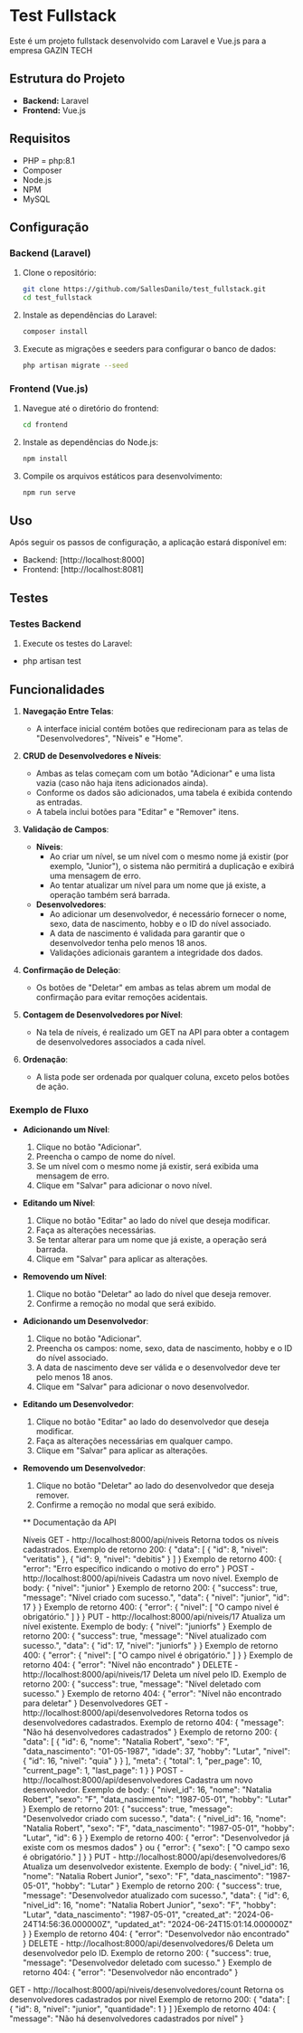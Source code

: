 # Test Fullstack

Este é um projeto fullstack desenvolvido com Laravel e Vue.js para a empresa GAZIN TECH

## Estrutura do Projeto

- **Backend:** Laravel
- **Frontend:** Vue.js

## Requisitos

- PHP = php:8.1
- Composer
- Node.js
- NPM
- MySQL 

## Configuração

### Backend (Laravel)

1. Clone o repositório:
    ```sh
    git clone https://github.com/SallesDanilo/test_fullstack.git
    cd test_fullstack
    ```

2. Instale as dependências do Laravel:
    ```sh
    composer install
    ```

3. Execute as migrações e seeders para configurar o banco de dados:
    ```sh
    php artisan migrate --seed
    ```
### Frontend (Vue.js)

1. Navegue até o diretório do frontend:
    ```sh
    cd frontend
    ```

2. Instale as dependências do Node.js:
    ```sh
    npm install

3. Compile os arquivos estáticos para desenvolvimento:
    ```sh
    npm run serve

## Uso

Após seguir os passos de configuração, a aplicação estará disponível em:
- Backend: [http://localhost:8000]
- Frontend: [http://localhost:8081]

## Testes

### Testes Backend

1. Execute os testes do Laravel:
 - php artisan test

## Funcionalidades

1. **Navegação Entre Telas**:
   - A interface inicial contém botões que redirecionam para as telas de "Desenvolvedores", "Níveis" e "Home".

2. **CRUD de Desenvolvedores e Níveis**:
   - Ambas as telas começam com um botão "Adicionar" e uma lista vazia (caso não haja itens adicionados ainda).
   - Conforme os dados são adicionados, uma tabela é exibida contendo as entradas.
   - A tabela inclui botões para "Editar" e "Remover" itens.

3. **Validação de Campos**:
   - **Níveis**:
     - Ao criar um nível, se um nível com o mesmo nome já existir (por exemplo, "Junior"), o sistema não permitirá a duplicação e exibirá uma mensagem de erro.
     - Ao tentar atualizar um nível para um nome que já existe, a operação também será barrada.
   - **Desenvolvedores**:
     - Ao adicionar um desenvolvedor, é necessário fornecer o nome, sexo, data de nascimento, hobby e o ID do nível associado.
     - A data de nascimento é validada para garantir que o desenvolvedor tenha pelo menos 18 anos.
     - Validações adicionais garantem a integridade dos dados.

4. **Confirmação de Deleção**:
   - Os botões de "Deletar" em ambas as telas abrem um modal de confirmação para evitar remoções acidentais.

5. **Contagem de Desenvolvedores por Nível**:
   - Na tela de níveis, é realizado um GET na API para obter a contagem de desenvolvedores associados a cada nível.

6. **Ordenação**:
   - A lista pode ser ordenada por qualquer coluna, exceto pelos botões de ação.

### Exemplo de Fluxo

- **Adicionando um Nível**:
  1. Clique no botão "Adicionar".
  2. Preencha o campo de nome do nível.
  3. Se um nível com o mesmo nome já existir, será exibida uma mensagem de erro.
  4. Clique em "Salvar" para adicionar o novo nível.

- **Editando um Nível**:
  1. Clique no botão "Editar" ao lado do nível que deseja modificar.
  2. Faça as alterações necessárias.
  3. Se tentar alterar para um nome que já existe, a operação será barrada.
  4. Clique em "Salvar" para aplicar as alterações.

- **Removendo um Nível**:
  1. Clique no botão "Deletar" ao lado do nível que deseja remover.
  2. Confirme a remoção no modal que será exibido.

- **Adicionando um Desenvolvedor**:
  1. Clique no botão "Adicionar".
  2. Preencha os campos: nome, sexo, data de nascimento, hobby e o ID do nível associado.
  3. A data de nascimento deve ser válida e o desenvolvedor deve ter pelo menos 18 anos.
  4. Clique em "Salvar" para adicionar o novo desenvolvedor.

- **Editando um Desenvolvedor**:
  1. Clique no botão "Editar" ao lado do desenvolvedor que deseja modificar.
  2. Faça as alterações necessárias em qualquer campo.
  3. Clique em "Salvar" para aplicar as alterações.

- **Removendo um Desenvolvedor**:
  1. Clique no botão "Deletar" ao lado do desenvolvedor que deseja remover.
  2. Confirme a remoção no modal que será exibido.


  ** Documentação da API
  
    Níveis
GET - http://localhost:8000/api/niveis
Retorna todos os níveis cadastrados.
Exemplo de retorno 200:
{
    "data": [
        {
            "id": 8,
            "nivel": "veritatis"
        },
        {
            "id": 9,
            "nivel": "debitis"
        }
    ]
}
Exemplo de retorno 400:
{
    "error": "Erro específico indicando o motivo do erro"
}
POST - http://localhost:8000/api/niveis
Cadastra um novo nível.
Exemplo de body:
{
  "nivel": "junior"
}
Exemplo de retorno 200:
{
    "success": true,
    "message": "Nível criado com sucesso.",
    "data": {
        "nivel": "junior",
        "id": 17
    }
}
Exemplo de retorno 400:
{
    "error": {
        "nivel": [
            "O campo nivel é obrigatório."
        ]
    }
}
PUT - http://localhost:8000/api/niveis/17
Atualiza um nível existente.
Exemplo de body:
{
    "nivel": "juniorfs"
}
Exemplo de retorno 200:
{
    "success": true,
    "message": "Nível atualizado com sucesso.",
    "data": {
        "id": 17,
        "nivel": "juniorfs"
    }
}
Exemplo de retorno 400:
{
    "error": {
        "nivel": [
            "O campo nivel é obrigatório."
        ]
    }
}
Exemplo de retorno 404:
{
    "error": "Nível não encontrado"
}
DELETE - http://localhost:8000/api/niveis/17
Deleta um nível pelo ID.
Exemplo de retorno 200:
{
    "success": true,
    "message": "Nível deletado com sucesso."
}
Exemplo de retorno 404:
{
    "error": "Nível não encontrado para deletar"
}
Desenvolvedores
GET - http://localhost:8000/api/desenvolvedores
Retorna todos os desenvolvedores cadastrados.
Exemplo de retorno 404:
{
    "message": "Não há desenvolvedores cadastrados"
}
Exemplo de retorno 200:
{
    "data": [
        {
            "id": 6,
            "nome": "Natalia Robert",
            "sexo": "F",
            "data_nascimento": "01-05-1987",
            "idade": 37,
            "hobby": "Lutar",
            "nivel": {
                "id": 16,
                "nivel": "quia"
            }
        }
    ],
    "meta": {
        "total": 1,
        "per_page": 10,
        "current_page": 1,
        "last_page": 1
    }
}
POST - http://localhost:8000/api/desenvolvedores
Cadastra um novo desenvolvedor.
Exemplo de body:
{
  "nivel_id": 16,
  "nome": "Natalia Robert",
  "sexo": "F",
  "data_nascimento": "1987-05-01",
  "hobby": "Lutar"
}
Exemplo de retorno 201:
{
    "success": true,
    "message": "Desenvolvedor criado com sucesso.",
    "data": {
        "nivel_id": 16,
        "nome": "Natalia Robert",
        "sexo": "F",
        "data_nascimento": "1987-05-01",
        "hobby": "Lutar",
        "id": 6
    }
}
Exemplo de retorno 400:
{
    "error": "Desenvolvedor já existe com os mesmos dados"
}
ou
{
    "error": {
        "sexo": [
            "O campo sexo é obrigatório."
        ]
    }
}
PUT - http://localhost:8000/api/desenvolvedores/6
Atualiza um desenvolvedor existente.
Exemplo de body:
{
    "nivel_id": 16,
    "nome": "Natalia Robert Junior",
    "sexo": "F",
    "data_nascimento": "1987-05-01",
    "hobby": "Lutar"
}
Exemplo de retorno 200:
{
    "success": true,
    "message": "Desenvolvedor atualizado com sucesso.",
    "data": {
        "id": 6,
        "nivel_id": 16,
        "nome": "Natalia Robert Junior",
        "sexo": "F",
        "hobby": "Lutar",
        "data_nascimento": "1987-05-01",
        "created_at": "2024-06-24T14:56:36.000000Z",
        "updated_at": "2024-06-24T15:01:14.000000Z"
    }
}
Exemplo de retorno 404:
{
    "error": "Desenvolvedor não encontrado"
}
DELETE - http://localhost:8000/api/desenvolvedores/6
Deleta um desenvolvedor pelo ID.
Exemplo de retorno 200:
{
    "success": true,
    "message": "Desenvolvedor deletado com sucesso."
}
Exemplo de retorno 404:
{
    "error": "Desenvolvedor não encontrado"
}

GET  - http://localhost:8000/api/niveis/desenvolvedores/count
Retorna os desenvolvedores cadastrados por nivel
Exemplo de retorno 200:
{
    "data": [
        {
            "id": 8,
            "nivel": "junior",
            "quantidade": 1
        }
    ]
}Exemplo de retorno 404:
{
    "message": "Não há desenvolvedores cadastrados por nível"
}


